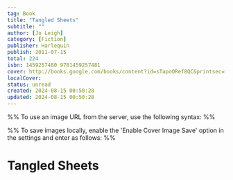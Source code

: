 ```yaml
---
tag: Book
title: "Tangled Sheets"
subtitle: ""
author: [Jo Leigh]
category: [Fiction]
publisher: Harlequin
publish: 2011-07-15
total: 224
isbn: 1459257480 9781459257481
cover: http://books.google.com/books/content?id=sTapoORef8QC&printsec=frontcover&img=1&zoom=1&edge=curl&source=gbs_api
localCover: 
status: unread
created: 2024-08-15 00:50:28
updated: 2024-08-15 00:50:28
---
```


%% To use an image URL from the server, use the following syntax: %%


%% To save images locally, enable the 'Enable Cover Image Save' option in the settings and enter as follows: %%


# Tangled Sheets